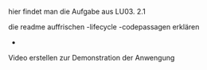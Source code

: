 hier findet man die Aufgabe aus LU03. 2.1 

die readme auffrischen
-lifecycle
-codepassagen erklären


 +
 
 Video erstellen zur Demonstration der Anwengung